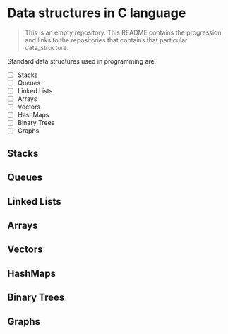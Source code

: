 # Data structures in C language

> This is an empty repository. This README contains the progression and links to the repositories that contains that particular data_structure.

Standard data structures used in programming are,

- [ ] Stacks
- [ ] Queues
- [ ] Linked Lists
- [ ] Arrays
- [ ] Vectors
- [ ] HashMaps
- [ ] Binary Trees
- [ ] Graphs

## Stacks
## Queues
## Linked Lists
## Arrays
## Vectors
## HashMaps
## Binary Trees
## Graphs
